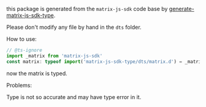 this package is generated from the `matrix-js-sdk` code base by [generate-matrix-js-sdk-type](https://github.com/Jack-Works/generate-matrix-js-sdk-type).

Please don't modify any file by hand in the `dts` folder.

How to use:

```ts
// @ts-ignore
import _matrix from 'matrix-js-sdk'
const matrix: typeof import('matrix-js-sdk-type/dts/matrix.d') = _matrix
```

now the matrix is typed.

Problems:

Type is not so accurate and may have type error in it.
